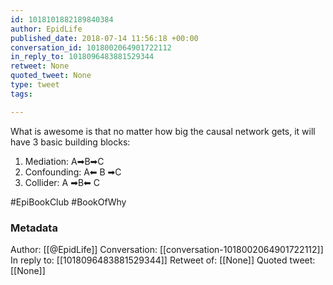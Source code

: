 ```yaml
---
id: 1018101882189840384
author: EpidLife
published_date: 2018-07-14 11:56:18 +00:00
conversation_id: 1018002064901722112
in_reply_to: 1018096483881529344
retweet: None
quoted_tweet: None
type: tweet
tags:

---
```


What is awesome is that no matter how big the causal network gets, it will have 3 basic building blocks:
1. Mediation: A➡B➡C
2. Confounding: A⬅ B ➡C
3. Collider: A ➡B⬅ C

#EpiBookClub #BookOfWhy

### Metadata

Author: [[@EpidLife]]
Conversation: [[conversation-1018002064901722112]]
In reply to: [[1018096483881529344]]
Retweet of: [[None]]
Quoted tweet: [[None]]
